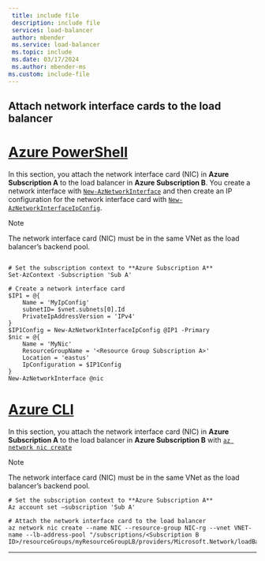 ```yaml
---
 title: include file
 description: include file
 services: load-balancer
 author: mbender
 ms.service: load-balancer
 ms.topic: include
 ms.date: 03/17/2024
 ms.author: mbender-ms
ms.custom: include-file
---
```



## Attach network interface cards to the load balancer

# [Azure PowerShell](#tab/azurepowershell)
In this section, you attach the network interface card (NIC) in **Azure Subscription A** to the load balancer in **Azure Subscription B**. You create a network interface with [`New-AzNetworkInterface`](/powershell/module/az.network/new-aznetworkinterface) and then create an IP configuration for the network interface card with [`New-AzNetworkInterfaceIpConfig`](/powershell/module/az.network/new-aznetworkinterfaceipconfig).

> [!NOTE]
> The network interface card (NIC) must be in the same VNet as the load balancer’s backend pool.

```azurepowershell

# Set the subscription context to **Azure Subscription A**
Set-AzContext -Subscription 'Sub A' 

# Create a network interface card
$IP1 = @{
    Name = 'MyIpConfig'
    subnetID= $vnet.subnets[0].Id
    PrivateIpAddressVersion = 'IPv4'
}
$IP1Config = New-AzNetworkInterfaceIpConfig @IP1 -Primary
$nic = @{
    Name = 'MyNic'
    ResourceGroupName = '<Resource Group Subscription A>'
    Location = 'eastus'
    IpConfiguration = $IP1Config
}
New-AzNetworkInterface @nic
```

# [Azure CLI](#tab/azurecli)

In this section, you attach the network interface card (NIC) in **Azure Subscription A** to the load balancer in **Azure Subscription B** with [`az network nic create`](/cli/azure/network/nic#az-network-nic-create)

> [!NOTE]
> The network interface card (NIC) must be in the same VNet as the load balancer’s backend pool.

```azurecli
# Set the subscription context to **Azure Subscription A**
Az account set –subscription 'Sub A'

# Attach the network interface card to the load balancer
az network nic create --name NIC --resource-group NIC-rg --vnet VNET-name --lb-address-pool "/subscriptions/<Subscription B ID>/resourceGroups/myResourceGroupLB/providers/Microsoft.Network/loadBalancers/myLoadBalancer/backendAddressPools/BackendPool1"
```
---
